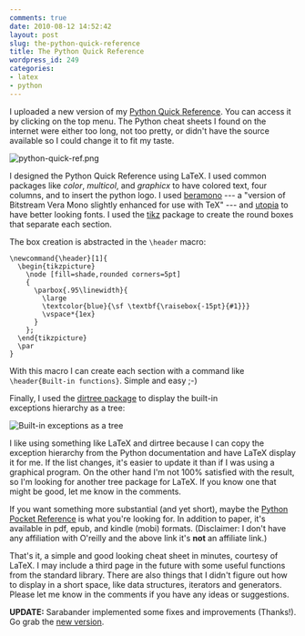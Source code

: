 ```yaml
---
comments: true
date: 2010-08-12 14:52:42
layout: post
slug: the-python-quick-reference
title: The Python Quick Reference
wordpress_id: 249
categories:
- latex
- python
---
```


I uploaded a new version of my [Python Quick Reference]. You can
access it by clicking on the top menu. The Python cheat sheets I found
on the internet were either too long, not too pretty, or didn't have
the source available so I could change it to fit my taste.

<!-- more -->

![python-quick-ref.png](/images/2010/08/python-quick-ref.png)

I designed the Python Quick Reference using LaTeX. I used common
packages like _color_, _multicol_, and _graphicx_ to have colored
text, four columns, and to insert the python logo. I used [beramono]
--- a "version of Bitstream Vera Mono slightly enhanced for use with
TeX" --- and [utopia] to have better looking fonts. I used the [tikz]
package to create the round boxes that separate each section.

The box creation is abstracted in the `\header` macro:

    \newcommand{\header}[1]{
      \begin{tikzpicture}
        \node [fill=shade,rounded corners=5pt]
        {
          \parbox{.95\linewidth}{
            \large
            \textcolor{blue}{\sf \textbf{\raisebox{-15pt}{#1}}}
            \vspace*{1ex}
          }
        };
      \end{tikzpicture}
      \par
    }

With this macro I can create each section with a command like
`\header{Built-in functions}`. Simple and easy ;-)

Finally, I used the [dirtree package] to display the built-in
exceptions hierarchy as a tree:

![Built-in exceptions as a tree](http://images.pedrokroger.net/ex-built-in-exceptions.png)

I like using something like LaTeX and dirtree because I can copy the
exception hierarchy from the Python documentation and have LaTeX
display it for me. If the list changes, it's easier to update it than
if I was using a graphical program. On the other hand I'm not 100%
satisfied with the result, so I'm looking for another tree package for
LaTeX. If you know one that might be good, let me know in the
comments.

If you want something more substantial (and yet short), maybe the
[Python Pocket Reference] is what you're looking for. In addition to
paper, it's available in pdf, epub, and kindle (mobi) formats.
(Disclaimer: I don't have any affiliation with O'reilly and the above
link it's **not** an affiliate link.)

That's it, a simple and good looking cheat sheet in minutes, courtesy
of LaTeX. I may include a third page in the future with some useful
functions from the standard library. There are also things that I
didn't figure out how to display in a short space, like data
structures, iterators and generators. Please let me know in the
comments if you have any ideas or suggestions.

**UPDATE:** Sarabander implemented some fixes and improvements
(Thanks!). Go grab the [new version].

<!-- Links -->

[Python Quick Reference]: /pages/python-quick-reference/
[beramono]: http://www.tug.dk/FontCatalogue/beramono/
[utopia]: http://www.tug.dk/FontCatalogue/utopia/
[tikz]: http://www.texample.net/tikz/
[dirtree package]: http://www.ctan.org/tex-archive/macros/generic/dirtree/
[Python Pocket Reference]: http://oreilly.com/catalog/9780596158095
[new version]: https://github.com/downloads/kroger/python-quick-ref/python-quick-ref.pdf
